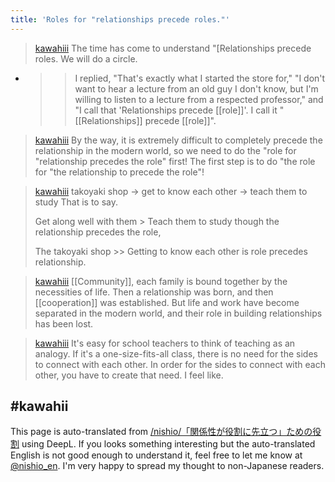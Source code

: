 ```yaml
---
title: 'Roles for "relationships precede roles."'
---
```



> [kawahiii](https://twitter.com/kawahiii/status/1638700059029295106) The time has come to understand "[Relationships precede roles. We will do a circle.
- > >I replied, "That's exactly what I started the store for," "I don't want to hear a lecture from an old guy I don't know, but I'm willing to listen to a lecture from a respected professor," and "I call that 'Relationships precede [[role]]'. I call it "[[Relationships]] precede [[role]]".

> [kawahiii](https://twitter.com/kawahiii/status/1638702087411474432) By the way, it is extremely difficult to completely precede the relationship in the modern world, so we need to do the "role for "relationship precedes the role" first! The first step is to do "the role for "the relationship to precede the role"!

> [kawahiii](https://twitter.com/kawahiii/status/1638702629483339776) takoyaki shop -> get to know each other -> teach them to study
>  That is to say.
>
>  Get along well with them > Teach them to study
>  though the relationship precedes the role,
>
>  The takoyaki shop >> Getting to know each other
>  is role precedes relationship.

> [kawahiii](https://twitter.com/kawahiii/status/1638703103087366144) [[Community]], each family is bound together by the necessities of life.
>  Then a relationship was born, and then [[cooperation]] was established.
>  But life and work have become separated in the modern world, and their role in building relationships has been lost.

> [kawahiii](https://twitter.com/kawahiii/status/1638703542428114944) It's easy for school teachers to think of teaching as an analogy.
>  If it's a one-size-fits-all class, there is no need for the sides to connect with each other. In order for the sides to connect with each other, you have to create that need.
>  I feel like.

#kawahii
---
This page is auto-translated from [/nishio/「関係性が役割に先立つ」ための役割](https://scrapbox.io/nishio/「関係性が役割に先立つ」ための役割) using DeepL. If you looks something interesting but the auto-translated English is not good enough to understand it, feel free to let me know at [@nishio_en](https://twitter.com/nishio_en). I'm very happy to spread my thought to non-Japanese readers.